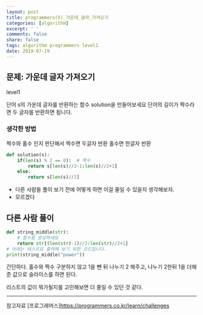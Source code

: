 ```yaml
---
layout: post
title: programmers(5)_가운데_글자_가져오기
categories: [algorithm]
excerpt: ' '
comments: false
share: false
tags: algorithm programmers level1
date: 2019-07-19
---
```


## 문제: 가운데 글자 가져오기

level1

단어 s의 가운데 글자를 반환하는 함수 solution을 만들어보세요
단어의 길이가 짝수라면 두 글자를 반환하면 됩니다.

### 생각한 방법

짝수와 홀수 인지 판단해서
짝수면 두글자 반환
홀수면 한글자 반환

```python
def solution(s):
    if(len(s) % 2 == 0):  # 짝수
        return s[len(s)//2-1:len(s)//2+1]
    else:
        return s[len(s)//2]
```

- 다른 사람들 풀이 보기 전에 어떻게 하면 이걸 줄일 수 있을지 생각해보자.
- 모르겠다

## 다른 사람 풀이

```python
def string_middle(str):
    # 함수를 완성하세요
    return str[(len(str)-1)//2:len(str)//2+1]
# 아래는 테스트로 출력해 보기 위한 코드입니다.
print(string_middle("power"))
```

간단하다. 홀수와 짝수 구분하지 않고
1을 뺀 뒤 나누기 2 해주고,
나누기 2한뒤 1을 더해준 값으로 슬라이스를 하면 된다.

리스트의 값이 뭐가될지를 고민해보면 더 줄일 수 있던 것 같다.

---

참고자료
[프로그래머스]<https://programmers.co.kr/learn/challenges>
